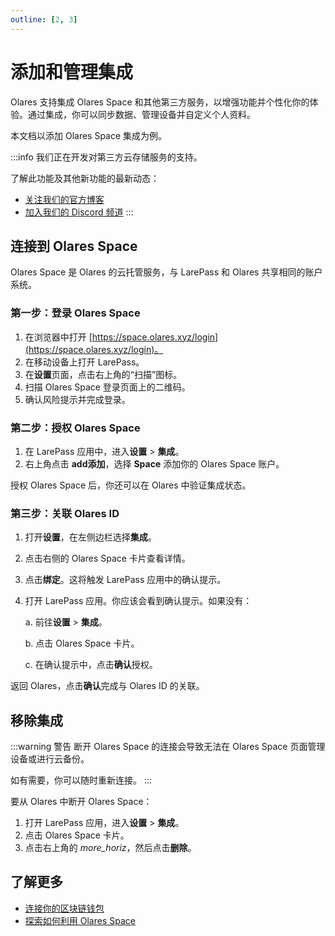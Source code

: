 ```yaml
---
outline: [2, 3]
---
```


# 添加和管理集成

Olares 支持集成 Olares Space 和其他第三方服务，以增强功能并个性化你的体验。通过集成，你可以同步数据、管理设备并自定义个人资料。

本文档以添加 Olares Space 集成为例。

:::info
我们正在开发对第三方云存储服务的支持。

了解此功能及其他新功能的最新动态：

* [关注我们的官方博客](https://blog.olares.xyz/)
* [加入我们的 Discord 频道](https://discord.com/invite/BzfqrgQPDK)
:::

## 连接到 Olares Space

Olares Space 是 Olares 的云托管服务，与 LarePass 和 Olares 共享相同的账户系统。

### 第一步：登录 Olares Space

1. 在浏览器中打开 [https://space.olares.xyz/login](https://space.olares.xyz/login)。
2. 在移动设备上打开 LarePass。
3. 在**设置**页面，点击右上角的“扫描”图标。
4. 扫描 Olares Space 登录页面上的二维码。
5. 确认风险提示并完成登录。

### 第二步：授权 Olares Space

1. 在 LarePass 应用中，进入**设置** > **集成**。
2. 右上角点击 **<span class="material-symbols-outlined">add</span>添加**，选择 **Space** 添加你的 Olares Space 账户。

授权 Olares Space 后，你还可以在 Olares 中验证集成状态。

### 第三步：关联 Olares ID

1. 打开**设置**，在左侧边栏选择**集成**。
2. 点击右侧的 Olares Space 卡片查看详情。
3. 点击**绑定**。这将触发 LarePass 应用中的确认提示。
4. 打开 LarePass 应用。你应该会看到确认提示。如果没有：

   a. 前往**设置** > **集成**。

   b. 点击 Olares Space 卡片。

   c. 在确认提示中，点击**确认**授权。

返回 Olares，点击**确认**完成与 Olares ID 的关联。

## 移除集成

:::warning 警告
断开 Olares Space 的连接会导致无法在 Olares Space 页面管理设备或进行云备份。

如有需要，你可以随时重新连接。
:::

要从 Olares 中断开 Olares Space：

1. 打开 LarePass 应用，进入**设置** > **集成**。
2. 点击 Olares Space 卡片。
3. 点击右上角的 <i class="material-symbols-outlined">more_horiz</i>，然后点击**删除**。

## 了解更多

- [连接你的区块链钱包](./nft-image.md)
- [探索如何利用 Olares Space](../space/)